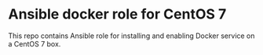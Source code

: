 # Ansible docker role for CentOS 7

This repo contains Ansible role for installing and enabling Docker service
on a CentOS 7 box.

